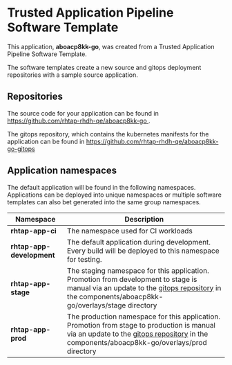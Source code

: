 # Trusted Application Pipeline Software Template

This application, **aboacp8kk-go**, was created from a Trusted Application Pipeline Software Template.

The software templates create a new source and gitops deployment repositories with a sample source application. 

## Repositories

The source code for your application can be found in [https://github.com/rhtap-rhdh-qe/aboacp8kk-go ](https://github.com/rhtap-rhdh-qe/aboacp8kk-go ).
 
The gitops repository, which contains the kubernetes manifests for the application can be found in 
[https://github.com/rhtap-rhdh-qe/aboacp8kk-go-gitops ](https://github.com/rhtap-rhdh-qe/aboacp8kk-go-gitops ) 

## Application namespaces 

The default application will be found in the following namespaces. Applications can be deployed into unique namespaces or multiple software templates can also bet generated into the same group namespaces.  

|  Namespace   |  Description   |  
| -------- | -------- |
| **rhtap-app-ci** | The namespace used for CI workloads |
| **rhtap-app-development** | The default application during development. Every build will be deployed to this namespace for testing. |
| **rhtap-app-stage** | The staging namespace for this application. Promotion from development to stage is manual via an update to the [gitops repository](https://github.com/rhtap-rhdh-qe/aboacp8kk-go-gitops ) in the components/aboacp8kk-go/overlays/stage directory |
| **rhtap-app-prod** | The production namespace for this application. Promotion from stage to production is manual via an update to the [gitops repository](https://github.com/rhtap-rhdh-qe/aboacp8kk-go-gitops ) in the components/aboacp8kk-go/overlays/prod directory |